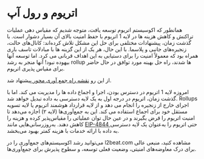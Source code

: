# اتریوم و رول آپ

همانطور که اکوسیستم اتریوم توسعه یافت، متوجه شدیم که مقیاس دهی عملیات تراکنش و کاهش هزینه ها در لایه 1 اتریوم با حفظ امنیت بالای آن بسیار دشوار است. با گذشت زمان، پیشنهادات مختلفی برای حل این مشکل تلاش کرده‌اند: کانال‌های حالت، زنجیره‌های جانبی و پلاسما. با این حال، هر یک از این گزینه ها با مبادلات تاسف باری همراه بود که معمولاً امنیت را برای دستیابی به این اهداف قربانی می کرد. اما توسعه آنها بیهوده نبود! آنها منجر به رشد rollup ها شدند، راه حل بهینه مورد توافق در حال حاضر برای مقیاس پذیری اتریوم.

از این رو [نقشه راه جمع آوری محور ](https://ethereum-magicians.org/t/a-rollup-centric-ethereum-roadmap/4698)پیشنهاد شد.

امروزه لایه 1 اتریوم در دسترس بودن، اجرا و اجماع داده ها را مدیریت می کند. اما با گذشت زمان، اتریوم در درجه اول به یک لایه دسترسی به داده تبدیل خواهد شد. Rollups اجرای خارج از زنجیره را انجام می دهد و از لایه قرارداد هوشمند اتریوم یا لایه تسویه مستقل خود برای اجماع استفاده می کند. این به جمع‌آوری‌ها (لایه ۲) اجازه می‌دهد تا امنیت اتریوم را قرض بگیرند و در عین حال توان عملیاتی را مقیاس‌پذیر کرده و هزینه را کاهش دهند. به‌روزرسانی‌هایی مانند [EIP-4844 ](https://www.eip4844.com/)حتی اتریوم را به‌عنوان یک لایه دسترسی به داده با ارائه خدمات با هزینه کمتر بهبود می‌بخشد.

می‌توانید رشد اکوسیستم‌های جمع‌آوری را در l2beat.com مشاهده کنید، منبعی عالی برای درک معاوضه‌های امنیتی، وضعیت فعلی توسعه، و سطوح پذیرش برای جمع‌آوری‌ها.

